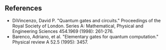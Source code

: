 References
---------------------------------------------------------
- DiVincenzo, David P. "Quantum gates and circuits." Proceedings of the Royal Society of London. Series A: Mathematical, Physical and Engineering Sciences 454.1969 (1998): 261-276.
- Barenco, Adriano, et al. "Elementary gates for quantum computation." Physical review A 52.5 (1995): 3457.
